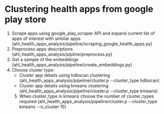 
# Clustering health apps from google play store 

1. Scrape apps using google_play_scraper API and expand current list of apps of interest with simiilar apps (ahl_health_apps_analysis/pipeline/scraping_google_health_apps.py)
2. Preprocess apps descriptions (ahl_health_apps_analysis/pipline/preprocess.py) 
3. Get a sample of the embeddings (ahl_health_apps_analysis/pipeline/create_embeddings.py)
4. Choose cluster type:
	- Cluster app details using hdbscan clustering (ahl_health_apps_analysis/pipeline/cluster.p --cluster_type hdbscan)
	- Cluster app details using kmeans clustering (ahl_health_apps_analysis/pipeline/cluster.p --cluster_type kmeans)
	5. When cluster_type is kmeans choose the number of cluster_types required (ahl_health_apps_analysis/pipeline/cluster.p --cluster_type kmeans --n_cluster 15)
